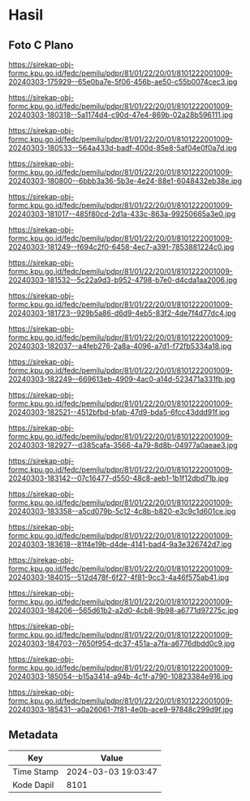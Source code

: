 # Hasil

## Foto C Plano

https://sirekap-obj-formc.kpu.go.id/fedc/pemilu/pdpr/81/01/22/20/01/8101222001009-20240303-175929--65e0ba7e-5f06-456b-ae50-c55b0074cec3.jpg

https://sirekap-obj-formc.kpu.go.id/fedc/pemilu/pdpr/81/01/22/20/01/8101222001009-20240303-180318--5a1174d4-c90d-47e4-869b-02a28b596111.jpg

https://sirekap-obj-formc.kpu.go.id/fedc/pemilu/pdpr/81/01/22/20/01/8101222001009-20240303-180533--564a433d-badf-400d-85e8-5af04e0f0a7d.jpg

https://sirekap-obj-formc.kpu.go.id/fedc/pemilu/pdpr/81/01/22/20/01/8101222001009-20240303-180800--6bbb3a36-5b3e-4e24-88e1-6048432eb38e.jpg

https://sirekap-obj-formc.kpu.go.id/fedc/pemilu/pdpr/81/01/22/20/01/8101222001009-20240303-181017--485f80cd-2d1a-433c-863a-99250665a3e0.jpg

https://sirekap-obj-formc.kpu.go.id/fedc/pemilu/pdpr/81/01/22/20/01/8101222001009-20240303-181249--f694c2f0-6458-4ec7-a391-7853881224c0.jpg

https://sirekap-obj-formc.kpu.go.id/fedc/pemilu/pdpr/81/01/22/20/01/8101222001009-20240303-181532--5c22a9d3-b952-4798-b7e0-d4cda1aa2006.jpg

https://sirekap-obj-formc.kpu.go.id/fedc/pemilu/pdpr/81/01/22/20/01/8101222001009-20240303-181723--929b5a86-d6d9-4eb5-83f2-4de7f4d77dc4.jpg

https://sirekap-obj-formc.kpu.go.id/fedc/pemilu/pdpr/81/01/22/20/01/8101222001009-20240303-182037--a4feb276-2a8a-4096-a7d1-f72fb5334a18.jpg

https://sirekap-obj-formc.kpu.go.id/fedc/pemilu/pdpr/81/01/22/20/01/8101222001009-20240303-182249--669613eb-4909-4ac0-a14d-523471a331fb.jpg

https://sirekap-obj-formc.kpu.go.id/fedc/pemilu/pdpr/81/01/22/20/01/8101222001009-20240303-182521--4512bfbd-bfab-47d9-bda5-6fcc43ddd91f.jpg

https://sirekap-obj-formc.kpu.go.id/fedc/pemilu/pdpr/81/01/22/20/01/8101222001009-20240303-182927--d385cafa-3566-4a79-8d8b-04977a0aeae3.jpg

https://sirekap-obj-formc.kpu.go.id/fedc/pemilu/pdpr/81/01/22/20/01/8101222001009-20240303-183142--07c16477-d550-48c8-aeb1-1b1f12dbd71b.jpg

https://sirekap-obj-formc.kpu.go.id/fedc/pemilu/pdpr/81/01/22/20/01/8101222001009-20240303-183358--a5cd079b-5c12-4c8b-b820-e3c9c1d601ce.jpg

https://sirekap-obj-formc.kpu.go.id/fedc/pemilu/pdpr/81/01/22/20/01/8101222001009-20240303-183618--81f4e19b-d4de-4141-bad4-9a3e326742d7.jpg

https://sirekap-obj-formc.kpu.go.id/fedc/pemilu/pdpr/81/01/22/20/01/8101222001009-20240303-184015--512d478f-6f27-4f81-9cc3-4a46f575ab41.jpg

https://sirekap-obj-formc.kpu.go.id/fedc/pemilu/pdpr/81/01/22/20/01/8101222001009-20240303-184206--565d61b2-a2d0-4cb8-9b98-a6771d97275c.jpg

https://sirekap-obj-formc.kpu.go.id/fedc/pemilu/pdpr/81/01/22/20/01/8101222001009-20240303-184703--7650f954-dc37-451a-a7fa-a6776dbdd0c9.jpg

https://sirekap-obj-formc.kpu.go.id/fedc/pemilu/pdpr/81/01/22/20/01/8101222001009-20240303-185054--b15a3414-a94b-4c1f-a790-10823384e916.jpg

https://sirekap-obj-formc.kpu.go.id/fedc/pemilu/pdpr/81/01/22/20/01/8101222001009-20240303-185431--a0a26061-7f81-4e0b-ace9-97848c299d9f.jpg


## Metadata

| Key        | Value               |
| ---------- | ------------------- |
| Time Stamp | 2024-03-03 19:03:47 |
| Kode Dapil | 8101                |



